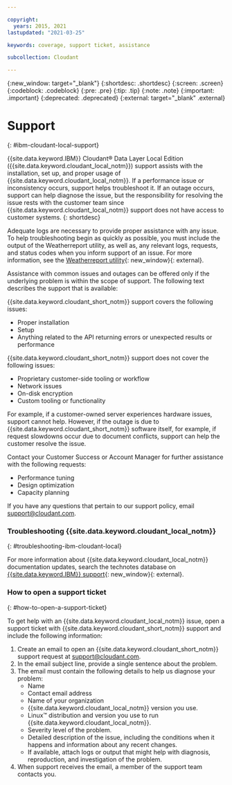 ```yaml
---

copyright:
  years: 2015, 2021
lastupdated: "2021-03-25"

keywords: coverage, support ticket, assistance

subcollection: Cloudant

---
```


{:new_window: target="_blank"}
{:shortdesc: .shortdesc}
{:screen: .screen}
{:codeblock: .codeblock}
{:pre: .pre}
{:tip: .tip}
{:note: .note}
{:important: .important}
{:deprecated: .deprecated}
{:external: target="_blank" .external}

<!-- Acrolinx: 2020-10-06 -->

# Support
{: #ibm-cloudant-local-support}

{{site.data.keyword.IBM}} Cloudant&reg; Data Layer Local Edition ({{site.data.keyword.cloudant_local_notm}}) support assists with the installation, set up, and proper usage of {{site.data.keyword.cloudant_local_notm}}. If a performance issue or inconsistency occurs, support helps troubleshoot it. If an outage occurs, support can help diagnose the issue, but the responsibility for resolving the issue rests with the customer team since {{site.data.keyword.cloudant_local_notm}} support does not have access to customer systems.
{: shortdesc}

Adequate logs are necessary to provide proper assistance with any issue. To help troubleshooting begin as quickly as possible, you must include the output of the Weatherreport utility, as well as, any relevant logs, requests, and status codes when you inform support of an issue. For more information, see the [Weatherreport utility](/docs/Cloudant?topic=Cloudant-diagnose-troubleshoot#monitor-cluster-health-with-weatherreport){: new_window}{: external}.

Assistance with common issues and outages can be offered only if the underlying problem is within the scope of support. The following text describes the support that is available: 

{{site.data.keyword.cloudant_short_notm}} support covers the following issues:

- Proper installation
- Setup
- Anything related to the API returning errors or unexpected results or performance

{{site.data.keyword.cloudant_short_notm}} support does not cover the following issues:

- Proprietary customer-side tooling or workflow
- Network issues 
- On-disk encryption 
- Custom tooling or functionality

For example, if a customer-owned server experiences hardware issues, support cannot help. However, if the outage is due to {{site.data.keyword.cloudant_short_notm}} software itself, for example, if request slowdowns occur due to document conflicts, support can help the customer resolve the issue.

Contact your Customer Success or Account Manager for further assistance with the following requests:

- Performance tuning
- Design optimization
- Capacity planning

If you have any questions that pertain to our support policy, email support@cloudant.com.

### Troubleshooting {{site.data.keyword.cloudant_local_notm}}
{: #troubleshooting-ibm-cloudant-local}

For more information about {{site.data.keyword.cloudant_local_notm}} documentation updates, search the technotes database on [{{site.data.keyword.IBM}} support](http://www-01.ibm.com/support/search.wss?q=technotes%20cloudant%20local&ibm-search=site){: new_window}{: external}.

### How to open a support ticket
{: #how-to-open-a-support-ticket}

To get help with an {{site.data.keyword.cloudant_local_notm}} issue, open a support ticket with {{site.data.keyword.cloudant_short_notm}} support and include the following information:

1. Create an email to open an {{site.data.keyword.cloudant_short_notm}} support request at support@cloudant.com.
2. In the email subject line, provide a single sentence about the problem.
3. The email must contain the following details to help us diagnose your problem:
    - Name
    - Contact email address
    - Name of your organization
    - {{site.data.keyword.cloudant_local_notm}} version you use.
    - Linux&trade; distribution and version you use to run {{site.data.keyword.cloudant_local_notm}}.
    - Severity level of the problem.
    - Detailed description of the issue, including the conditions when it happens and information about any recent changes.
    - If available, attach logs or output that might help with diagnosis, reproduction, and investigation of the problem.
4. When support receives the email, a member of the support team contacts you.

